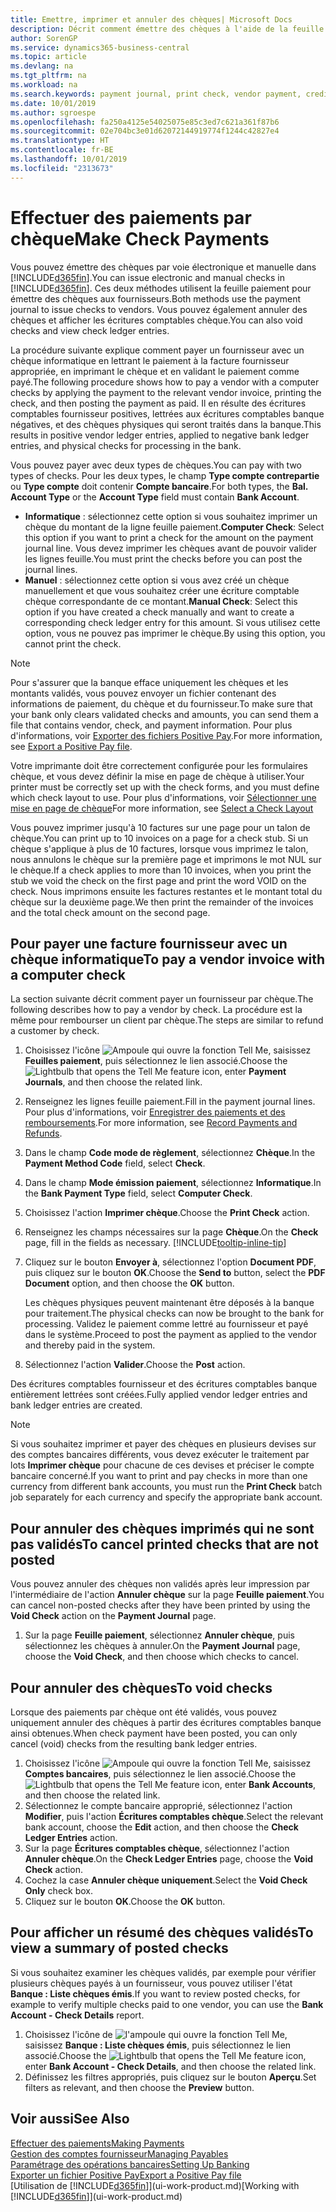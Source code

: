 ```yaml
---
title: Emettre, imprimer et annuler des chèques| Microsoft Docs
description: Décrit comment émettre des chèques à l'aide de la feuille paiement, imprimer des chèques, et annuler ou afficher les écritures comptables chèque dans Business Central.
author: SorenGP
ms.service: dynamics365-business-central
ms.topic: article
ms.devlang: na
ms.tgt_pltfrm: na
ms.workload: na
ms.search.keywords: payment journal, print check, vendor payment, creditor, debt, balance due, AP
ms.date: 10/01/2019
ms.author: sgroespe
ms.openlocfilehash: fa250a4125e54025075e85c3ed7c621a361f87b6
ms.sourcegitcommit: 02e704bc3e01d62072144919774f1244c42827e4
ms.translationtype: HT
ms.contentlocale: fr-BE
ms.lasthandoff: 10/01/2019
ms.locfileid: "2313673"
---
```

# <a name="make-check-payments"></a><span data-ttu-id="24beb-103">Effectuer des paiements par chèque</span><span class="sxs-lookup"><span data-stu-id="24beb-103">Make Check Payments</span></span>
<span data-ttu-id="24beb-104">Vous pouvez émettre des chèques par voie électronique et manuelle dans [!INCLUDE[d365fin](includes/d365fin_md.md)].</span><span class="sxs-lookup"><span data-stu-id="24beb-104">You can issue electronic and manual checks in [!INCLUDE[d365fin](includes/d365fin_md.md)].</span></span> <span data-ttu-id="24beb-105">Ces deux méthodes utilisent la feuille paiement pour émettre des chèques aux fournisseurs.</span><span class="sxs-lookup"><span data-stu-id="24beb-105">Both methods use the payment journal to issue checks to vendors.</span></span> <span data-ttu-id="24beb-106">Vous pouvez également annuler des chèques et afficher les écritures comptables chèque.</span><span class="sxs-lookup"><span data-stu-id="24beb-106">You can also void checks and view check ledger entries.</span></span>

<span data-ttu-id="24beb-107">La procédure suivante explique comment payer un fournisseur avec un chèque informatique en lettrant le paiement à la facture fournisseur appropriée, en imprimant le chèque et en validant le paiement comme payé.</span><span class="sxs-lookup"><span data-stu-id="24beb-107">The following procedure shows how to pay a vendor with a computer checks by applying the payment to the relevant vendor invoice, printing the check, and then posting the payment as paid.</span></span> <span data-ttu-id="24beb-108">Il en résulte des écritures comptables fournisseur positives, lettrées aux écritures comptables banque négatives, et des chèques physiques qui seront traités dans la banque.</span><span class="sxs-lookup"><span data-stu-id="24beb-108">This results in positive vendor ledger entries, applied to negative bank ledger entries, and physical checks for processing in the bank.</span></span>

<span data-ttu-id="24beb-109">Vous pouvez payer avec deux types de chèques.</span><span class="sxs-lookup"><span data-stu-id="24beb-109">You can pay with two types of checks.</span></span> <span data-ttu-id="24beb-110">Pour les deux types, le champ **Type compte contrepartie** ou **Type compte** doit contenir **Compte bancaire**.</span><span class="sxs-lookup"><span data-stu-id="24beb-110">For both types, the **Bal. Account Type** or the **Account Type** field must contain **Bank Account**.</span></span>

- <span data-ttu-id="24beb-111">**Informatique** : sélectionnez cette option si vous souhaitez imprimer un chèque du montant de la ligne feuille paiement.</span><span class="sxs-lookup"><span data-stu-id="24beb-111">**Computer Check**: Select this option if you want to print a check for the amount on the payment journal line.</span></span> <span data-ttu-id="24beb-112">Vous devez imprimer les chèques avant de pouvoir valider les lignes feuille.</span><span class="sxs-lookup"><span data-stu-id="24beb-112">You must print the checks before you can post the journal lines.</span></span>
- <span data-ttu-id="24beb-113">**Manuel** : sélectionnez cette option si vous avez créé un chèque manuellement et que vous souhaitez créer une écriture comptable chèque correspondante de ce montant.</span><span class="sxs-lookup"><span data-stu-id="24beb-113">**Manual Check**: Select this option if you have created a check manually and want to create a corresponding check ledger entry for this amount.</span></span> <span data-ttu-id="24beb-114">Si vous utilisez cette option, vous ne pouvez pas imprimer le chèque.</span><span class="sxs-lookup"><span data-stu-id="24beb-114">By using this option, you cannot print the check.</span></span>

> [!NOTE]  
> <span data-ttu-id="24beb-115">Pour s'assurer que la banque efface uniquement les chèques et les montants validés, vous pouvez envoyer un fichier contenant des informations de paiement, du chèque et du fournisseur.</span><span class="sxs-lookup"><span data-stu-id="24beb-115">To make sure that your bank only clears validated checks and amounts, you can send them a file that contains vendor, check, and payment information.</span></span> <span data-ttu-id="24beb-116">Pour plus d'informations, voir [Exporter des fichiers Positive Pay](finance-how-positive-pay.md).</span><span class="sxs-lookup"><span data-stu-id="24beb-116">For more information, see [Export a Positive Pay file](finance-how-positive-pay.md).</span></span>

<span data-ttu-id="24beb-117">Votre imprimante doit être correctement configurée pour les formulaires chèque, et vous devez définir la mise en page de chèque à utiliser.</span><span class="sxs-lookup"><span data-stu-id="24beb-117">Your printer must be correctly set up with the check forms, and you must define which check layout to use.</span></span> <span data-ttu-id="24beb-118">Pour plus d'informations, voir [Sélectionner une mise en page de chèque](finance-how-define-check-layouts.md)</span><span class="sxs-lookup"><span data-stu-id="24beb-118">For more information, see [Select a Check Layout](finance-how-define-check-layouts.md)</span></span>

<span data-ttu-id="24beb-119">Vous pouvez imprimer jusqu'à 10 factures sur une page pour un talon de chèque.</span><span class="sxs-lookup"><span data-stu-id="24beb-119">You can print up to 10 invoices on a page for a check stub.</span></span> <span data-ttu-id="24beb-120">Si un chèque s'applique à plus de 10 factures, lorsque vous imprimez le talon, nous annulons le chèque sur la première page et imprimons le mot NUL sur le chèque.</span><span class="sxs-lookup"><span data-stu-id="24beb-120">If a check applies to more than 10 invoices, when you print the stub we void the check on the first page and print the word VOID on the check.</span></span> <span data-ttu-id="24beb-121">Nous imprimons ensuite les factures restantes et le montant total du chèque sur la deuxième page.</span><span class="sxs-lookup"><span data-stu-id="24beb-121">We then print the remainder of the invoices and the total check amount on the second page.</span></span>

## <a name="to-pay-a-vendor-invoice-with-a-computer-check"></a><span data-ttu-id="24beb-122">Pour payer une facture fournisseur avec un chèque informatique</span><span class="sxs-lookup"><span data-stu-id="24beb-122">To pay a vendor invoice with a computer check</span></span>
<span data-ttu-id="24beb-123">La section suivante décrit comment payer un fournisseur par chèque.</span><span class="sxs-lookup"><span data-stu-id="24beb-123">The following describes how to pay a vendor by check.</span></span> <span data-ttu-id="24beb-124">La procédure est la même pour rembourser un client par chèque.</span><span class="sxs-lookup"><span data-stu-id="24beb-124">The steps are similar to refund a customer by check.</span></span>

1. <span data-ttu-id="24beb-125">Choisissez l'icône ![Ampoule qui ouvre la fonction Tell Me](media/ui-search/search_small.png "Dites-moi ce que vous voulez faire"), saisissez **Feuilles paiement**, puis sélectionnez le lien associé.</span><span class="sxs-lookup"><span data-stu-id="24beb-125">Choose the ![Lightbulb that opens the Tell Me feature](media/ui-search/search_small.png "Tell me what you want to do") icon, enter **Payment Journals**, and then choose the related link.</span></span>
2. <span data-ttu-id="24beb-126">Renseignez les lignes feuille paiement.</span><span class="sxs-lookup"><span data-stu-id="24beb-126">Fill in the payment journal lines.</span></span> <span data-ttu-id="24beb-127">Pour plus d'informations, voir [Enregistrer des paiements et des remboursements](payables-how-post-payments-refunds.md).</span><span class="sxs-lookup"><span data-stu-id="24beb-127">For more information, see [Record Payments and Refunds](payables-how-post-payments-refunds.md).</span></span>
3. <span data-ttu-id="24beb-128">Dans le champ **Code mode de règlement**, sélectionnez **Chèque**.</span><span class="sxs-lookup"><span data-stu-id="24beb-128">In the **Payment Method Code** field, select **Check**.</span></span>
4. <span data-ttu-id="24beb-129">Dans le champ **Mode émission paiement**, sélectionnez **Informatique**.</span><span class="sxs-lookup"><span data-stu-id="24beb-129">In the **Bank Payment Type** field, select **Computer Check**.</span></span>
5. <span data-ttu-id="24beb-130">Choisissez l'action **Imprimer chèque**.</span><span class="sxs-lookup"><span data-stu-id="24beb-130">Choose the **Print Check** action.</span></span>
6. <span data-ttu-id="24beb-131">Renseignez les champs nécessaires sur la page **Chèque**.</span><span class="sxs-lookup"><span data-stu-id="24beb-131">On the **Check** page, fill in the fields as necessary.</span></span> [!INCLUDE[tooltip-inline-tip](includes/tooltip-inline-tip_md.md)]
7. <span data-ttu-id="24beb-132">Cliquez sur le bouton **Envoyer à**, sélectionnez l'option **Document PDF**, puis cliquez sur le bouton **OK**.</span><span class="sxs-lookup"><span data-stu-id="24beb-132">Choose the **Send to** button, select the **PDF Document** option, and then choose the **OK** button.</span></span>

    <span data-ttu-id="24beb-133">Les chèques physiques peuvent maintenant être déposés à la banque pour traitement.</span><span class="sxs-lookup"><span data-stu-id="24beb-133">The physical checks can now be brought to the bank for processing.</span></span> <span data-ttu-id="24beb-134">Validez le paiement comme lettré au fournisseur et payé dans le système.</span><span class="sxs-lookup"><span data-stu-id="24beb-134">Proceed to post the payment as applied to the vendor and thereby paid in the system.</span></span>
8. <span data-ttu-id="24beb-135">Sélectionnez l'action **Valider**.</span><span class="sxs-lookup"><span data-stu-id="24beb-135">Choose the **Post** action.</span></span>

<span data-ttu-id="24beb-136">Des écritures comptables fournisseur et des écritures comptables banque entièrement lettrées sont créées.</span><span class="sxs-lookup"><span data-stu-id="24beb-136">Fully applied vendor ledger entries and bank ledger entries are created.</span></span>

> [!NOTE]  
> <span data-ttu-id="24beb-137">Si vous souhaitez imprimer et payer des chèques en plusieurs devises sur des comptes bancaires différents, vous devez exécuter le traitement par lots **Imprimer chèque** pour chacune de ces devises et préciser le compte bancaire concerné.</span><span class="sxs-lookup"><span data-stu-id="24beb-137">If you want to print and pay checks in more than one currency from different bank accounts, you must run the **Print Check** batch job separately for each currency and specify the appropriate bank account.</span></span>

## <a name="to-cancel-printed-checks-that-are-not-posted"></a><span data-ttu-id="24beb-138">Pour annuler des chèques imprimés qui ne sont pas validés</span><span class="sxs-lookup"><span data-stu-id="24beb-138">To cancel printed checks that are not posted</span></span>
<span data-ttu-id="24beb-139">Vous pouvez annuler des chèques non validés après leur impression par l'intermédiaire de l'action **Annuler chèque** sur la page **Feuille paiement**.</span><span class="sxs-lookup"><span data-stu-id="24beb-139">You can cancel non-posted checks after they have been printed by using the **Void Check** action on the **Payment Journal** page.</span></span>

1. <span data-ttu-id="24beb-140">Sur la page **Feuille paiement**, sélectionnez **Annuler chèque**, puis sélectionnez les chèques à annuler.</span><span class="sxs-lookup"><span data-stu-id="24beb-140">On the **Payment Journal** page, choose the **Void Check**, and then choose which checks to cancel.</span></span>

## <a name="to-void-checks"></a><span data-ttu-id="24beb-141">Pour annuler des chèques</span><span class="sxs-lookup"><span data-stu-id="24beb-141">To void checks</span></span>
<span data-ttu-id="24beb-142">Lorsque des paiements par chèque ont été validés, vous pouvez uniquement annuler des chèques à partir des écritures comptables banque ainsi obtenues.</span><span class="sxs-lookup"><span data-stu-id="24beb-142">When check payment have been posted, you can only cancel (void) checks from the resulting bank ledger entries.</span></span>

1. <span data-ttu-id="24beb-143">Choisissez l'icône ![Ampoule qui ouvre la fonction Tell Me](media/ui-search/search_small.png "Dites-moi ce que vous voulez faire"), saisissez **Comptes bancaires**, puis sélectionnez le lien associé.</span><span class="sxs-lookup"><span data-stu-id="24beb-143">Choose the ![Lightbulb that opens the Tell Me feature](media/ui-search/search_small.png "Tell me what you want to do") icon, enter **Bank Accounts**, and then choose the related link.</span></span>
2. <span data-ttu-id="24beb-144">Sélectionnez le compte bancaire approprié, sélectionnez l'action **Modifier**, puis l'action **Écritures comptables chèque**.</span><span class="sxs-lookup"><span data-stu-id="24beb-144">Select the relevant bank account, choose the **Edit** action, and then choose the **Check Ledger Entries** action.</span></span>
3. <span data-ttu-id="24beb-145">Sur la page **Écritures comptables chèque**, sélectionnez l'action **Annuler chèque**.</span><span class="sxs-lookup"><span data-stu-id="24beb-145">On the **Check Ledger Entries** page, choose the **Void Check** action.</span></span>
4. <span data-ttu-id="24beb-146">Cochez la case **Annuler chèque uniquement**.</span><span class="sxs-lookup"><span data-stu-id="24beb-146">Select the **Void Check Only** check box.</span></span>
5. <span data-ttu-id="24beb-147">Cliquez sur le bouton **OK**.</span><span class="sxs-lookup"><span data-stu-id="24beb-147">Choose the **OK** button.</span></span>

## <a name="to-view-a-summary-of-posted-checks"></a><span data-ttu-id="24beb-148">Pour afficher un résumé des chèques validés</span><span class="sxs-lookup"><span data-stu-id="24beb-148">To view a summary of posted checks</span></span>
<span data-ttu-id="24beb-149">Si vous souhaitez examiner les chèques validés, par exemple pour vérifier plusieurs chèques payés à un fournisseur, vous pouvez utiliser l'état **Banque : Liste chèques émis**.</span><span class="sxs-lookup"><span data-stu-id="24beb-149">If you want to review posted checks, for example to verify multiple checks paid to one vendor, you can use the **Bank Account - Check Details** report.</span></span>
1. <span data-ttu-id="24beb-150">Choisissez l'icône de ![l'ampoule qui ouvre la fonction Tell Me](media/ui-search/search_small.png "Dites-moi ce que vous voulez faire"), saisissez **Banque : Liste chèques émis**, puis sélectionnez le lien associé.</span><span class="sxs-lookup"><span data-stu-id="24beb-150">Choose the ![Lightbulb that opens the Tell Me feature](media/ui-search/search_small.png "Tell me what you want to do") icon, enter **Bank Account - Check Details**, and then choose the related link.</span></span>
2. <span data-ttu-id="24beb-151">Définissez les filtres appropriés, puis cliquez sur le bouton **Aperçu**.</span><span class="sxs-lookup"><span data-stu-id="24beb-151">Set filters as relevant, and then choose the **Preview** button.</span></span>

## <a name="see-also"></a><span data-ttu-id="24beb-152">Voir aussi</span><span class="sxs-lookup"><span data-stu-id="24beb-152">See Also</span></span>
[<span data-ttu-id="24beb-153">Effectuer des paiements</span><span class="sxs-lookup"><span data-stu-id="24beb-153">Making Payments</span></span>](payables-make-payments.md)  
[<span data-ttu-id="24beb-154">Gestion des comptes fournisseur</span><span class="sxs-lookup"><span data-stu-id="24beb-154">Managing Payables</span></span>](payables-manage-payables.md)  
[<span data-ttu-id="24beb-155">Paramétrage des opérations bancaires</span><span class="sxs-lookup"><span data-stu-id="24beb-155">Setting Up Banking</span></span>](bank-setup-banking.md)  
[<span data-ttu-id="24beb-156">Exporter un fichier Positive Pay</span><span class="sxs-lookup"><span data-stu-id="24beb-156">Export a Positive Pay file</span></span>](finance-how-positive-pay.md)  
<span data-ttu-id="24beb-157">[Utilisation de [!INCLUDE[d365fin](includes/d365fin_md.md)]](ui-work-product.md)</span><span class="sxs-lookup"><span data-stu-id="24beb-157">[Working with [!INCLUDE[d365fin](includes/d365fin_md.md)]](ui-work-product.md)</span></span>  
